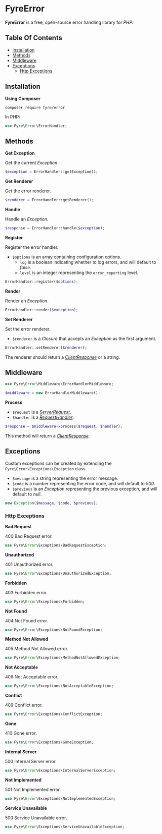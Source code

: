 # FyreError

**FyreError** is a free, open-source error handling library for *PHP*.


## Table Of Contents
- [Installation](#installation)
- [Methods](#methods)
- [Middleware](#middleware)
- [Exceptions](#exceptions)
    - [Http Exceptions](#http-exceptions)



## Installation

**Using Composer**

```
composer require fyre/error
```

In PHP:

```php
use Fyre\Error\ErrorHandler;
```


## Methods

**Get Exception**

Get the current *Exception*.

```php
$exception = ErrorHandler::getException();
```

**Get Renderer**

Get the error renderer.

```php
$renderer = ErrorHandler::getRenderer();
```

**Handle**

Handle an *Exception*.

```php
$response = ErrorHandler::handle($exception);
```

**Register**

Register the error handler.

- `$options` is an array containing configuration options.
    - `log` is a boolean indicating whether to log errors, and will default to *false*.
    - `level` is an integer representing the `error_reporting` level.

```php
ErrorHandler::register($options);
```

**Render**

Render an *Exception*.

```php
ErrorHandler::render($exception);
```

**Set Renderer**

Set the error renderer.

- `$renderer` is a *Closure* that accepts an *Exception* as the first argument.

```php
ErrorHandler::setRenderer($renderer);
```

The renderer should return a [*ClientResponse*](https://github.com/elusivecodes/FyreServer#client-responses) or a string.


## Middleware

```php
use Fyre\Error\Middleware\ErrorHandlerMiddleware;
```

```php
$middleware = new ErrorHandlerMiddleware();
```

**Process**

- `$request` is a [*ServerRequest*](https://github.com/elusivecodes/FyreServer#server-requests).
- `$handler` is a [*RequestHandler*](https://github.com/elusivecodes/FyreMiddleware#request-handlers).

```php
$response = $middleware->process($request, $handler);
```

This method will return a [*ClientResponse*](https://github.com/elusivecodes/FyreServer#client-responses).


## Exceptions

Custom exceptions can be created by extending the `Fyre\Error\Exceptions\Exception` class.

- `$message` is a string representing the error message.
- `$code` is a number representing the error code, and will default to *500*.
- `$previous` is an *Exception* representing the previous exception, and will default to *null*.

```php
new Exception($message, $code, $previous);
```


### Http Exceptions

**Bad Request**

400 Bad Request error.

```php
use Fyre\Error\Exceptions\BadRequestException;
```

**Unauthorized**

401 Unauthorized error.

```php
use Fyre\Error\Exceptions\UnauthorizedException;
```

**Forbidden**

403 Forbidden error.

```php
use Fyre\Error\Exceptions\Forbidden;
```

**Not Found**

404 Not Found error.

```php
use Fyre\Error\Exceptions\NotFoundException;
```

**Method Not Allowed**

405 Method Not Allowed error.

```php
use Fyre\Error\Exceptions\MethodNotAllowedException;
```

**Not Acceptable**

406 Not Acceptable error.

```php
use Fyre\Error\Exceptions\NotAcceptableException;
```

**Conflict**

409 Conflict error.

```php
use Fyre\Error\Exceptions\ConflictException;
```

**Gone**

410 Gone error.

```php
use Fyre\Error\Exceptions\GoneException;
```

**Internal Server**

500 Internal Server error.

```php
use Fyre\Error\Exceptions\InternalServerException;
```

**Not Implemented**

501 Not Implemented error.

```php
use Fyre\Error\Exceptions\NotImplementedException;
```

**Service Unavailable**

503 Service Unavailable error.

```php
use Fyre\Error\Exceptions\ServiceUnavailableException;
```